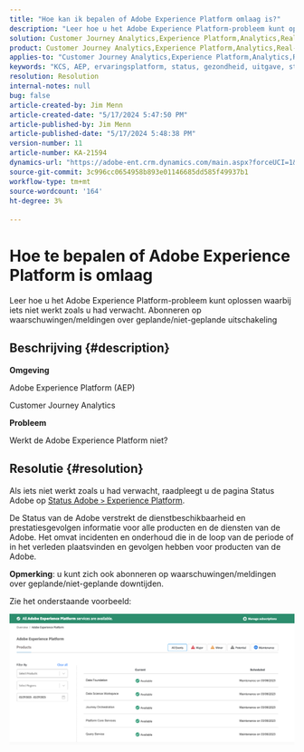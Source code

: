```yaml
---
title: "Hoe kan ik bepalen of Adobe Experience Platform omlaag is?"
description: "Leer hoe u het Adobe Experience Platform-probleem kunt oplossen waarbij iets niet werkt zoals u had verwacht. Abonneren op waarschuwingen/meldingen over geplande/niet-geplande uitschakeling"
solution: Customer Journey Analytics,Experience Platform,Analytics,Real-Time Customer Data Platform
product: Customer Journey Analytics,Experience Platform,Analytics,Real-Time Customer Data Platform
applies-to: "Customer Journey Analytics,Experience Platform,Analytics,Real-Time Customer Data Platform"
keywords: "KCS, AEP, ervaringsplatform, status, gezondheid, uitgave, stroomonderbreking, Customer Journey Analytics, ervaringsplatform down"
resolution: Resolution
internal-notes: null
bug: false
article-created-by: Jim Menn
article-created-date: "5/17/2024 5:47:50 PM"
article-published-by: Jim Menn
article-published-date: "5/17/2024 5:48:38 PM"
version-number: 11
article-number: KA-21594
dynamics-url: "https://adobe-ent.crm.dynamics.com/main.aspx?forceUCI=1&pagetype=entityrecord&etn=knowledgearticle&id=0c70d991-7514-ef11-9f8a-6045bd006268"
source-git-commit: 3c996cc0654958b893e01146685dd585f49937b1
workflow-type: tm+mt
source-wordcount: '164'
ht-degree: 3%

---
```


# Hoe te bepalen of Adobe Experience Platform is omlaag


Leer hoe u het Adobe Experience Platform-probleem kunt oplossen waarbij iets niet werkt zoals u had verwacht. Abonneren op waarschuwingen/meldingen over geplande/niet-geplande uitschakeling

## Beschrijving {#description}


<b>Omgeving</b>

Adobe Experience Platform (AEP)

Customer Journey Analytics

<b>Probleem</b>

Werkt de Adobe Experience Platform niet?


## Resolutie {#resolution}


Als iets niet werkt zoals u had verwacht, raadpleegt u de pagina Status Adobe op [Status Adobe `>`  Experience Platform](https://status.adobe.com/cloud/experience_platform#/).

De Status van de Adobe verstrekt de dienstbeschikbaarheid en prestatiesgevolgen informatie voor alle producten en de diensten van de Adobe. Het omvat incidenten en onderhoud die in de loop van de periode of in het verleden plaatsvinden en gevolgen hebben voor producten van de Adobe.

<b>Opmerking</b>: u kunt zich ook abonneren op waarschuwingen/meldingen over geplande/niet-geplande downtijden.

Zie het onderstaande voorbeeld:

![](assets/dc4ebf6a-94b6-ed11-83fe-6045bd006a22.png)

